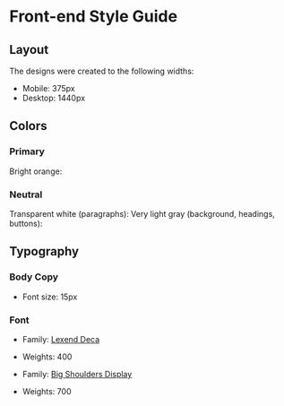 # Front-end Style Guide

## Layout

The designs were created to the following widths:

- Mobile: 375px
- Desktop: 1440px

## Colors

### Primary

Bright orange: 


### Neutral

Transparent white (paragraphs): 
Very light gray (background, headings, buttons): 

## Typography

### Body Copy

- Font size: 15px

### Font

- Family: [Lexend Deca](https://fonts.google.com/specimen/Lexend+Deca)
- Weights: 400

- Family: [Big Shoulders Display](https://fonts.google.com/specimen/Big+Shoulders+Display)
- Weights: 700
